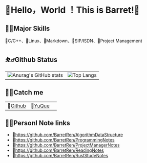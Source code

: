 # 🌟Hello，World ！This is Barret!🌟

## 🤾‍♀️Major Skills
🥕C/C++、🥕Linux、🥕Markdown、🥕SIP/ISDN、🥕Project Management

## ⛹️‍♂️Github Status
|||
|:-|:-|
|![Anurag's GitHub stats](https://github-readme-stats.vercel.app/api?username=barretren&count_private=true&show_icons=true)|![Top Langs](https://github-readme-stats.vercel.app/api/top-langs/?username=barretren&exclude_repo=AndroidDemos)|

## 🏋️‍♂️Catch me
||||
|:-|:-|:-|
|🎪[Github](https://github.com/barretren)|🎪[YuQue](https://www.yuque.com/barret)|

## 🚴‍♀️Personl Note links
* 🎡https://github.com/BarretRen/AlgorithmDataStructure
* 🎡https://github.com/BarretRen/ProgrammingNotes
* 🎡https://github.com/BarretRen/ProjectManagerNotes
* 🎡https://github.com/BarretRen/ReadingNotes
* 🎡https://github.com/BarretRen/RustStudyNotes
